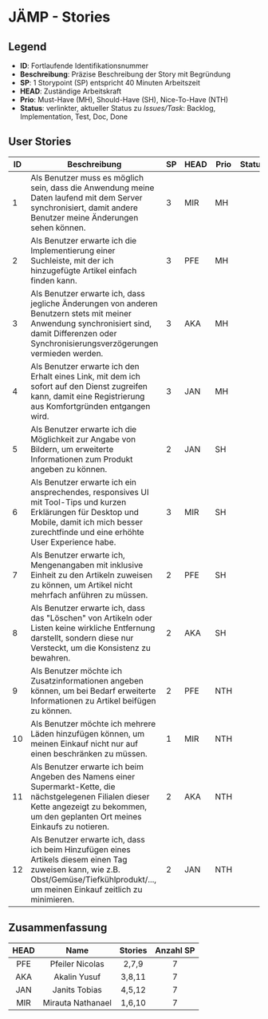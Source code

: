 # JÄMP - Stories

## Legend

* **ID**: Fortlaufende Identifikationsnummer
* **Beschreibung**: Präzise Beschreibung der Story mit Begründung
* **SP**: 1 Storypoint (SP) entspricht 40 Minuten Arbeitszeit
* **HEAD**: Zuständige Arbeitskraft
* **Prio**: Must-Have (MH), Should-Have (SH), Nice-To-Have (NTH)
* **Status**: verlinkter, aktueller Status zu *Issues/Task*: Backlog, Implementation, Test, Doc, Done

## User Stories

| ID | Beschreibung                                                                                                                                                                                      | SP | HEAD | Prio | Status |
|----|---------------------------------------------------------------------------------------------------------------------------------------------------------------------------------------------------|----|------|------|--------|
| 1  | Als Benutzer muss es möglich sein, dass die Anwendung meine Daten laufend mit dem Server synchronisiert, damit andere Benutzer meine Änderungen sehen können.                                     | 3  | MIR  | MH   |        |
| 2  | Als Benutzer erwarte ich die Implementierung einer Suchleiste, mit der ich hinzugefügte Artikel einfach finden kann.                                                                              | 3  | PFE  | MH   |        |
| 3  | Als Benutzer erwarte ich, dass jegliche Änderungen von anderen Benutzern stets mit meiner Anwendung synchronisiert sind, damit Differenzen oder Synchronisierungsverzögerungen vermieden werden.  | 3  | AKA  | MH   |        |
| 4  | Als Benutzer erwarte ich den Erhalt eines Link, mit dem ich sofort auf den Dienst zugreifen kann, damit eine Registrierung aus Komfortgründen entgangen wird.                                     | 3  | JAN  | MH   |        |
| 5  | Als Benutzer erwarte ich die Möglichkeit zur Angabe von Bildern, um erweiterte Informationen zum Produkt angeben zu können.                                                                       | 2  | JAN  | SH   |        |
| 6  | Als Benutzer erwarte ich ein ansprechendes, responsives UI mit Tool-Tips und kurzen Erklärungen für Desktop und Mobile, damit ich mich besser zurechtfinde und eine erhöhte User Experience habe. | 3  | MIR  | SH   |        |
| 7  | Als Benutzer erwarte ich, Mengenangaben mit inklusive Einheit zu den Artikeln zuweisen zu können, um Artikel nicht mehrfach anführen zu müssen.                                                   | 2  | PFE  | SH   |        |
| 8  | Als Benutzer erwarte ich, dass das "Löschen" von Artikeln oder Listen keine wirkliche Entfernung darstellt, sondern diese nur Versteckt, um die Konsistenz zu bewahren.                           | 2  | AKA  | SH   |        |
| 9  | Als Benutzer möchte ich Zusatzinformationen angeben können, um bei Bedarf erweiterte Informationen zu Artikel beifügen zu können.                                                                 | 2  | PFE  | NTH  |        |
| 10 | Als Benutzer möchte ich mehrere Läden hinzufügen können, um meinen Einkauf nicht nur auf einen beschränken zu müssen.                                                                             | 1  | MIR  | NTH  |        |
| 11 | Als Benutzer erwarte ich beim Angeben des Namens einer Supermarkt-Kette, die nächstgelegenen Filialen dieser Kette angezeigt zu bekommen, um den geplanten Ort meines Einkaufs zu notieren.       | 2  | AKA  | NTH  |        |
| 12 | Als Benutzer erwarte ich, dass ich beim Hinzufügen eines Artikels diesem einen Tag zuweisen kann, wie z.B. Obst/Gemüse/Tiefkühlprodukt/..., um meinen Einkauf zeitlich zu minimieren.             | 2  | JAN  | NTH  |        |

## Zusammenfassung

| HEAD |        Name       | Stories | Anzahl SP |
|:----:|:-----------------:|:-------:|:---------:|
|  PFE |  Pfeiler Nicolas  |  2,7,9  |     7     |
|  AKA |    Akalin Yusuf   |  3,8,11 |     7     |
|  JAN |   Janits Tobias   |  4,5,12 |     7     |
|  MIR | Mirauta Nathanael |  1,6,10 |     7     |
